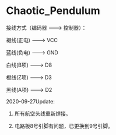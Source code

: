 # Chaotic_Pendulum

接线方式（编码器 ---> 控制器）：

褐线(正电) ---> VCC

蓝线(负电) ---> GND

白线(B项) ---> D8

橙线(Z项) ---> D3

黑线(A项) ---> D2


2020-09-27Update:

1. 所有航空头线重新焊接。

2. 电路板8号引脚有问题，已更换到9号引脚。
